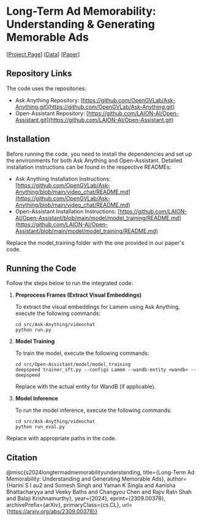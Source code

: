 # Long-Term Ad Memorability: Understanding & Generating Memorable Ads

 [[Project Page](https://behavior-in-the-wild.github.io/memorability.html)]   [[Data](https://huggingface.co/datasets/behavior-in-the-wild/LAMBDA)] [[Paper](https://arxiv.org/abs/2309.00378)]


## Repository Links
The code uses the repositories:
- Ask Anything Repository: [https://github.com/OpenGVLab/Ask-Anything.git](https://github.com/OpenGVLab/Ask-Anything.git)
- Open-Assistant Repository: [https://github.com/LAION-AI/Open-Assistant.git](https://github.com/LAION-AI/Open-Assistant.git)

## Installation

Before running the code, you need to install the dependencies and set up the environments for both Ask Anything and Open-Assistant. Detailed installation instructions can be found in the respective READMEs:

- Ask Anything Installation Instructions: [https://github.com/OpenGVLab/Ask-Anything/blob/main/video_chat/README.md](https://github.com/OpenGVLab/Ask-Anything/blob/main/video_chat/README.md)
- Open-Assistant Installation Instructions: [https://github.com/LAION-AI/Open-Assistant/blob/main/model/model_training/README.md](https://github.com/LAION-AI/Open-Assistant/blob/main/model/model_training/README.md)

Replace the model_training folder with the one provided in our paper's code.

## Running the Code

Follow the steps below to run the integrated code:

1. **Preprocess Frames (Extract Visual Embeddings)**

   To extract the visual embeddings for Lamem using Ask Anything, execute the following commands:

   ```shell
   cd src/Ask-Anything/videochat
   python run.py
   ```
2. **Model Training**

   To train the model, execute the following commands:

   ```shell
   cd src/Open-Assistant/model/model_training
   deepspeed trainer_sft.py --configs Lamem --wandb-entity <wandb> --deepspeed
   ```

   Replace <wandb> with the actual entity for WandB (if applicable).

3. **Model Inference**

   To run the model inference, execute the following commands:

   ```shell
   cd src/Ask-Anything/videochat
   python run_eval.py
   ```
Replace with appropriate paths in the code.


## Citation
@misc{s2024longtermadmemorabilityunderstanding,
            title={Long-Term Ad Memorability: Understanding and Generating Memorable Ads}, 
            author={Harini S I au2 and Somesh Singh and Yaman K Singla and Aanisha Bhattacharyya and Veeky Baths and Changyou Chen and Rajiv Ratn Shah and Balaji Krishnamurthy},
            year={2024},
            eprint={2309.00378},
            archivePrefix={arXiv},
            primaryClass={cs.CL},
            url={https://arxiv.org/abs/2309.00378}}